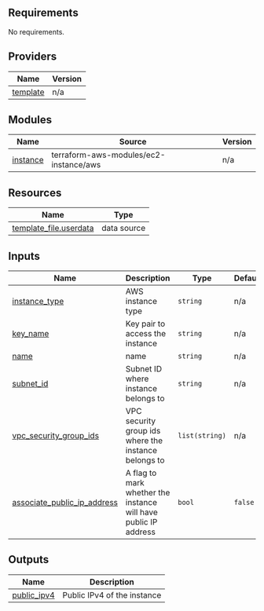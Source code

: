 ## Requirements

No requirements.

## Providers

| Name | Version |
|------|---------|
| <a name="provider_template"></a> [template](#provider\_template) | n/a |

## Modules

| Name | Source | Version |
|------|--------|---------|
| <a name="module_instance"></a> [instance](#module\_instance) | terraform-aws-modules/ec2-instance/aws | n/a |

## Resources

| Name | Type |
|------|------|
| [template_file.userdata](https://registry.terraform.io/providers/hashicorp/template/latest/docs/data-sources/file) | data source |

## Inputs

| Name | Description | Type | Default | Required |
|------|-------------|------|---------|:--------:|
| <a name="input_instance_type"></a> [instance\_type](#input\_instance\_type) | AWS instance type | `string` | n/a | yes |
| <a name="input_key_name"></a> [key\_name](#input\_key\_name) | Key pair to access the instance | `string` | n/a | yes |
| <a name="input_name"></a> [name](#input\_name) | name | `string` | n/a | yes |
| <a name="input_subnet_id"></a> [subnet\_id](#input\_subnet\_id) | Subnet ID where instance belongs to | `string` | n/a | yes |
| <a name="input_vpc_security_group_ids"></a> [vpc\_security\_group\_ids](#input\_vpc\_security\_group\_ids) | VPC security group ids where the instance belongs to | `list(string)` | n/a | yes |
| <a name="input_associate_public_ip_address"></a> [associate\_public\_ip\_address](#input\_associate\_public\_ip\_address) | A flag to mark whether the instance will have public IP address | `bool` | `false` | no |

## Outputs

| Name | Description |
|------|-------------|
| <a name="output_public_ipv4"></a> [public\_ipv4](#output\_public\_ipv4) | Public IPv4 of the instance |
